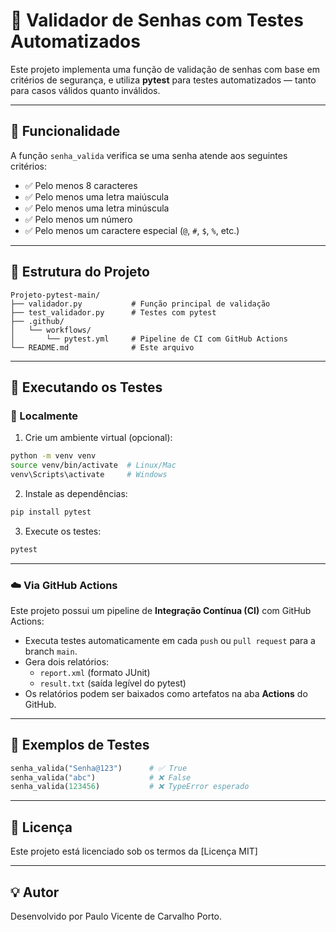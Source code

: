 # 🔐 Validador de Senhas com Testes Automatizados

Este projeto implementa uma função de validação de senhas com base em critérios de segurança, e utiliza **pytest** para testes automatizados — tanto para casos válidos quanto inválidos.

---

## 🚀 Funcionalidade

A função `senha_valida` verifica se uma senha atende aos seguintes critérios:

- ✅ Pelo menos 8 caracteres  
- ✅ Pelo menos uma letra maiúscula  
- ✅ Pelo menos uma letra minúscula  
- ✅ Pelo menos um número  
- ✅ Pelo menos um caractere especial (`@`, `#`, `$`, `%`, etc.)

---

## 📁 Estrutura do Projeto

```
Projeto-pytest-main/
├── validador.py           # Função principal de validação
├── test_validador.py      # Testes com pytest
├── .github/
│   └── workflows/
│       └── pytest.yml     # Pipeline de CI com GitHub Actions
└── README.md              # Este arquivo
```

---

## 🧪 Executando os Testes

### 🔧 Localmente

1. Crie um ambiente virtual (opcional):

```bash
python -m venv venv
source venv/bin/activate  # Linux/Mac
venv\Scripts\activate     # Windows
```

2. Instale as dependências:

```bash
pip install pytest
```

3. Execute os testes:

```bash
pytest
```

---

### ☁️ Via GitHub Actions

Este projeto possui um pipeline de **Integração Contínua (CI)** com GitHub Actions:

- Executa testes automaticamente em cada `push` ou `pull request` para a branch `main`.
- Gera dois relatórios:
  - `report.xml` (formato JUnit)
  - `result.txt` (saída legível do pytest)
- Os relatórios podem ser baixados como artefatos na aba **Actions** do GitHub.

---

## 🧠 Exemplos de Testes

```python
senha_valida("Senha@123")      # ✅ True
senha_valida("abc")            # ❌ False
senha_valida(123456)           # ❌ TypeError esperado
```

---

## 📄 Licença

Este projeto está licenciado sob os termos da [Licença MIT]

---

## 💡 Autor

Desenvolvido por Paulo Vicente de Carvalho Porto.
